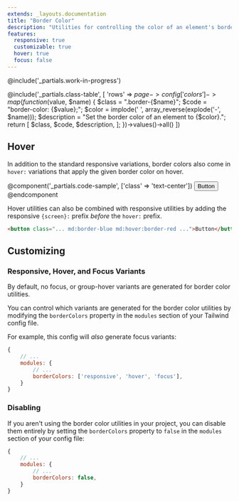 ```yaml
---
extends: _layouts.documentation
title: "Border Color"
description: "Utilities for controlling the color of an element's borders."
features:
  responsive: true
  customizable: true
  hover: true
  focus: false
---
```


@include('_partials.work-in-progress')

@include('_partials.class-table', [
  'rows' => $page->config['colors']->map(function ($value, $name) {
    $class = ".border-{$name}";
    $code = "border-color: {$value};";
    $color = implode(' ', array_reverse(explode('-', $name)));
    $description = "Set the border color of an element to {$color}.";
    return [
      $class,
      $code,
      $description,
    ];
  })->values()->all()
])

## Hover

In addition to the standard responsive variations, border colors also come in `hover:` variations that apply the given border color on hover.

@component('_partials.code-sample', ['class' => 'text-center'])
<button class="border-2 border-blue hover:border-red bg-transparent text-blue-dark hover:text-red-dark py-2 px-4 font-semibold rounded">
  Button
</button>
@endcomponent

Hover utilities can also be combined with responsive utilities by adding the responsive `{screen}:` prefix *before* the `hover:` prefix.

```html
<button class="... md:border-blue md:hover:border-red ...">Button</button>
```

## Customizing

### Responsive, Hover, and Focus Variants

By default, no focus, or group-hover variants are generated for border color utilities.

You can control which variants are generated for the border color utilities by modifying the `borderColors` property in the `modules` section of your Tailwind config file.

For example, this config will _also_ generate focus variants:

```js
{
    // ...
    modules: { 
        // ...
        borderColors: ['responsive', 'hover', 'focus'],
    }
}
```

### Disabling

If you aren't using the border color utilities in your project, you can disable them entirely by setting the `borderColors` property to `false` in the `modules` section of your config file:

```js
{
    // ...
    modules: {
        // ...
        borderColors: false,
    }
}
```
